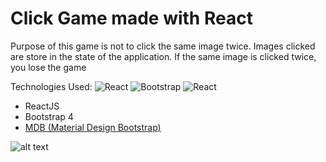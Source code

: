 # Click Game made with React

Purpose of this game is not to click the same image twice. 
Images clicked are store in the state of the application.
If the same image is clicked twice, you lose the game

Technologies Used:
![React](https://i.imgur.com/DxhHO5m.png)
![Bootstrap](https://i.imgur.com/1pzul7E.png)
![React](https://i.imgur.com/DxhHO5m.png)

- ReactJS
- Bootstrap 4
- [MDB (Material Design Bootstrap)](https://mdbootstrap.com/material-design-for-bootstrap/)

![alt text](https://media.giphy.com/media/ujTH4mx3ETLqFhmVhg/giphy.gif)
